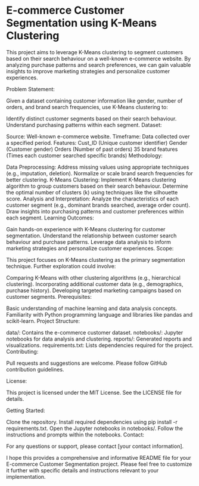 # E-commerce Customer Segmentation using K-Means Clustering
This project aims to leverage K-Means clustering to segment customers based on their search behaviour on a well-known e-commerce website. By analyzing purchase patterns and search preferences, we can gain valuable insights to improve marketing strategies and personalize customer experiences.

Problem Statement:

Given a dataset containing customer information like gender, number of orders, and brand search frequencies, use K-Means clustering to:

Identify distinct customer segments based on their search behaviour.
Understand purchasing patterns within each segment.
Dataset:

Source: Well-known e-commerce website.
Timeframe: Data collected over a specified period.
Features:
Cust_ID (Unique customer identifier)
Gender (Customer gender)
Orders (Number of past orders)
35 brand features (Times each customer searched specific brands)
Methodology:

Data Preprocessing:
Address missing values using appropriate techniques (e.g., imputation, deletion).
Normalize or scale brand search frequencies for better clustering.
K-Means Clustering:
Implement K-Means clustering algorithm to group customers based on their search behaviour.
Determine the optimal number of clusters (k) using techniques like the silhouette score.
Analysis and Interpretation:
Analyze the characteristics of each customer segment (e.g., dominant brands searched, average order count).
Draw insights into purchasing patterns and customer preferences within each segment.
Learning Outcomes:

Gain hands-on experience with K-Means clustering for customer segmentation.
Understand the relationship between customer search behaviour and purchase patterns.
Leverage data analysis to inform marketing strategies and personalize customer experiences.
Scope:

This project focuses on K-Means clustering as the primary segmentation technique. Further exploration could involve:

Comparing K-Means with other clustering algorithms (e.g., hierarchical clustering).
Incorporating additional customer data (e.g., demographics, purchase history).
Developing targeted marketing campaigns based on customer segments.
Prerequisites:

Basic understanding of machine learning and data analysis concepts.
Familiarity with Python programming language and libraries like pandas and scikit-learn.
Project Structure:

data/: Contains the e-commerce customer dataset.
notebooks/: Jupyter notebooks for data analysis and clustering.
reports/: Generated reports and visualizations.
requirements.txt: Lists dependencies required for the project.
Contributing:

Pull requests and suggestions are welcome. Please follow GitHub contribution guidelines.

License:

This project is licensed under the MIT License. See the LICENSE file for details.

Getting Started:

Clone the repository.
Install required dependencies using pip install -r requirements.txt.
Open the Jupyter notebooks in notebooks/.
Follow the instructions and prompts within the notebooks.
Contact:

For any questions or support, please contact [your contact information].

I hope this provides a comprehensive and informative README file for your E-commerce Customer Segmentation project. Please feel free to customize it further with specific details and instructions relevant to your implementation.
